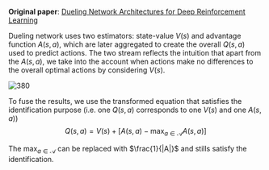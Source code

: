 **Original paper**: [Dueling Network Architectures for Deep Reinforcement Learning](https://arxiv.org/abs/1511.06581)

Dueling network uses two estimators: state-value $V(s)$ and advantage function $A(s,a)$, which are later aggregated to create the overall $Q(s,a)$ used to predict actions. The two stream reflects the intuition that apart from the $A(s,a)$, we take into the account when actions make no differences to the overall optimal actions by considering $V(s)$.

![380](DuelingNetwork.PNG)

To fuse the results, we use the transformed equation that satisfies the identification purpose (i.e. one $Q(s,a)$ corresponds to one $V(s)$ and one $A(s,a)$)
$$Q(s,a)= V(s) + \left[ A(s,a) - \max_{a \in \mathcal{A}} A(s,a) \right]$$

The $\max_{a \in \mathcal{A}}$ can be replaced with $\frac{1}{|A|}$ and stills satisfy the identification.